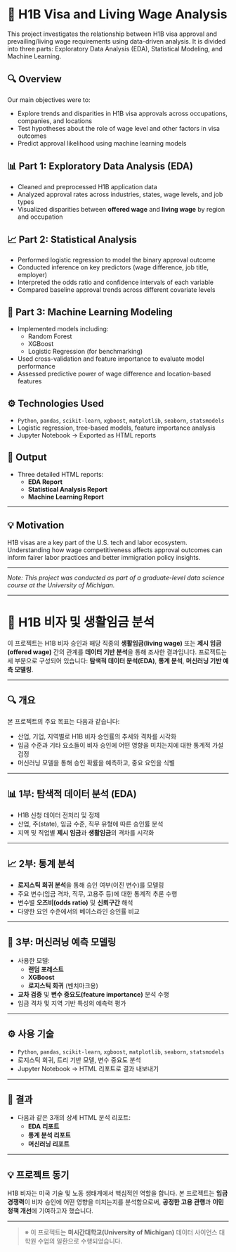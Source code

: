 # 🧾 H1B Visa and Living Wage Analysis

This project investigates the relationship between H1B visa approval and prevailing/living wage requirements using data-driven analysis. It is divided into three parts: Exploratory Data Analysis (EDA), Statistical Modeling, and Machine Learning.

## 🔍 Overview
Our main objectives were to:
- Explore trends and disparities in H1B visa approvals across occupations, companies, and locations
- Test hypotheses about the role of wage level and other factors in visa outcomes
- Predict approval likelihood using machine learning models

## 📊 Part 1: Exploratory Data Analysis (EDA)
- Cleaned and preprocessed H1B application data
- Analyzed approval rates across industries, states, wage levels, and job types
- Visualized disparities between **offered wage** and **living wage** by region and occupation

## 📈 Part 2: Statistical Analysis
- Performed logistic regression to model the binary approval outcome
- Conducted inference on key predictors (wage difference, job title, employer)
- Interpreted the odds ratio and confidence intervals of each variable
- Compared baseline approval trends across different covariate levels

## 🤖 Part 3: Machine Learning Modeling
- Implemented models including:
  - Random Forest
  - XGBoost
  - Logistic Regression (for benchmarking)
- Used cross-validation and feature importance to evaluate model performance
- Assessed predictive power of wage difference and location-based features

## ⚙️ Technologies Used
- `Python`, `pandas`, `scikit-learn`, `xgboost`, `matplotlib`, `seaborn`, `statsmodels`
- Logistic regression, tree-based models, feature importance analysis
- Jupyter Notebook → Exported as HTML reports

## 📁 Output
- Three detailed HTML reports:
  - **EDA Report**
  - **Statistical Analysis Report**
  - **Machine Learning Report**

---

## 💡 Motivation
H1B visas are a key part of the U.S. tech and labor ecosystem. Understanding how wage competitiveness affects approval outcomes can inform fairer labor practices and better immigration policy insights.

---

*Note: This project was conducted as part of a graduate-level data science course at the University of Michigan.*

---

# 🧾 H1B 비자 및 생활임금 분석

이 프로젝트는 H1B 비자 승인과 해당 직종의 **생활임금(living wage)** 또는 **제시 임금(offered wage)** 간의 관계를 **데이터 기반 분석**을 통해 조사한 결과입니다. 프로젝트는 세 부분으로 구성되어 있습니다: **탐색적 데이터 분석(EDA)**, **통계 분석**, **머신러닝 기반 예측 모델링**.

---

## 🔍 개요
본 프로젝트의 주요 목표는 다음과 같습니다:

- 산업, 기업, 지역별로 H1B 비자 승인률의 추세와 격차를 시각화
- 임금 수준과 기타 요소들이 비자 승인에 어떤 영향을 미치는지에 대한 통계적 가설 검정
- 머신러닝 모델을 통해 승인 확률을 예측하고, 중요 요인을 식별

---

## 📊 1부: 탐색적 데이터 분석 (EDA)

- H1B 신청 데이터 전처리 및 정제
- 산업, 주(state), 임금 수준, 직무 유형에 따른 승인률 분석
- 지역 및 직업별 **제시 임금**과 **생활임금**의 격차를 시각화

---

## 📈 2부: 통계 분석

- **로지스틱 회귀 분석**을 통해 승인 여부(이진 변수)를 모델링
- 주요 변수(임금 격차, 직무, 고용주 등)에 대한 통계적 추론 수행
- 변수별 **오즈비(odds ratio)** 및 **신뢰구간** 해석
- 다양한 요인 수준에서의 베이스라인 승인률 비교

---

## 🤖 3부: 머신러닝 예측 모델링

- 사용한 모델:
  - **랜덤 포레스트**
  - **XGBoost**
  - **로지스틱 회귀** (벤치마크용)
- **교차 검증** 및 **변수 중요도(feature importance)** 분석 수행
- 임금 격차 및 지역 기반 특성의 예측력 평가

---

## ⚙️ 사용 기술

- `Python`, `pandas`, `scikit-learn`, `xgboost`, `matplotlib`, `seaborn`, `statsmodels`
- 로지스틱 회귀, 트리 기반 모델, 변수 중요도 분석
- Jupyter Notebook → HTML 리포트로 결과 내보내기

---

## 📁 결과

- 다음과 같은 3개의 상세 HTML 분석 리포트:
  - **EDA 리포트**
  - **통계 분석 리포트**
  - **머신러닝 리포트**

---

## 💡 프로젝트 동기

H1B 비자는 미국 기술 및 노동 생태계에서 핵심적인 역할을 합니다. 본 프로젝트는 **임금 경쟁력**이 비자 승인에 어떤 영향을 미치는지를 분석함으로써, **공정한 고용 관행**과 **이민 정책 개선**에 기여하고자 했습니다.

---

> ※ 이 프로젝트는 **미시간대학교(University of Michigan)** 데이터 사이언스 대학원 수업의 일환으로 수행되었습니다.


